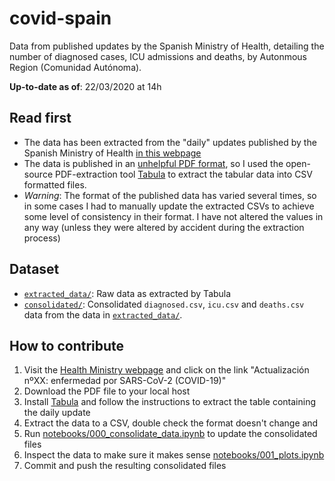 # covid-spain

Data from published updates by the Spanish Ministry of Health, detailing the number of diagnosed cases, ICU admissions and deaths, by Autonmous Region (Comunidad Autónoma).

**Up-to-date as of**: 22/03/2020 at 14h

## Read first

* The data has been extracted from the "daily" updates published by the Spanish Ministry of Health [in this webpage](https://www.mscbs.gob.es/profesionales/saludPublica/ccayes/alertasActual/nCov-China/situacionActual.htm)
* The data is published in an [unhelpful PDF format](https://www.mscbs.gob.es/profesionales/saludPublica/ccayes/alertasActual/nCov-China/documentos/Actualizacion_46_COVID-19.pdf), so I used the open-source PDF-extraction tool [Tabula](https://github.com/tabulapdf/tabula) to extract the tabular data into CSV formatted files.
* *Warning*: The format of the published data has varied several times, so in some cases I had to manually update the extracted CSVs to achieve some level of consistency in their format. I have not altered the values in any way (unless they were altered by accident during the extraction process)

## Dataset

* [`extracted_data/`](extracted_data/): Raw data as extracted by Tabula
* [`consolidated/`](consolidated/): Consolidated `diagnosed.csv`, `icu.csv` and `deaths.csv` data from the data in [`extracted_data/`](extracted_data/).

## How to contribute

1. Visit the  [Health Ministry webpage](https://www.mscbs.gob.es/profesionales/saludPublica/ccayes/alertasActual/nCov-China/situacionActual.htm) and click on the link "Actualización nºXX: enfermedad por SARS-CoV-2 (COVID-19)"
2. Download the PDF file to your local host
3. Install [Tabula](https://github.com/tabulapdf/tabula) and follow the instructions to extract the table containing the daily update
4. Extract the data to a CSV, double check the format doesn't change and
5. Run [notebooks/000_consolidate_data.ipynb](notebooks/000_consolidate_data.ipynb) to update the consolidated files
6. Inspect the data to make sure it makes sense [notebooks/001_plots.ipynb](notebooks/001_plots.ipynb)
7. Commit and push the resulting consolidated files


